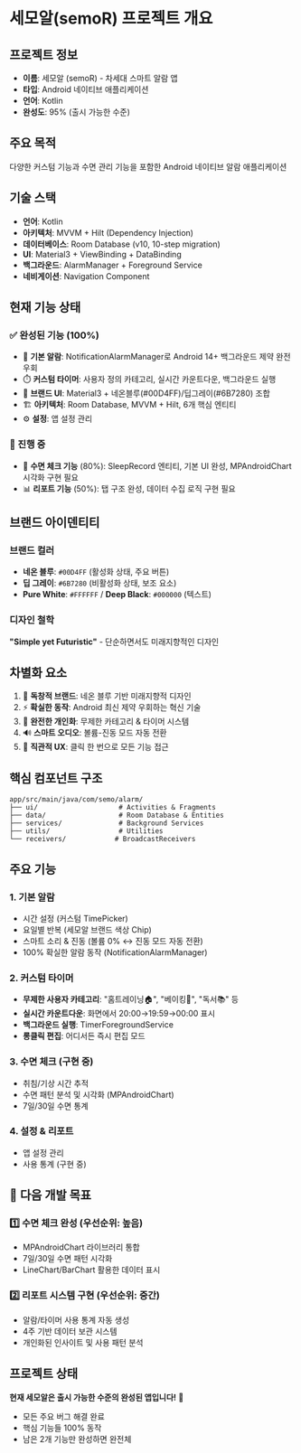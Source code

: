 # 세모알(semoR) 프로젝트 개요

## 프로젝트 정보
- **이름**: 세모알 (semoR) - 차세대 스마트 알람 앱
- **타입**: Android 네이티브 애플리케이션
- **언어**: Kotlin
- **완성도**: 95% (출시 가능한 수준)

## 주요 목적
다양한 커스텀 기능과 수면 관리 기능을 포함한 Android 네이티브 알람 애플리케이션

## 기술 스택
- **언어**: Kotlin
- **아키텍처**: MVVM + Hilt (Dependency Injection)
- **데이터베이스**: Room Database (v10, 10-step migration)
- **UI**: Material3 + ViewBinding + DataBinding
- **백그라운드**: AlarmManager + Foreground Service
- **네비게이션**: Navigation Component

## 현재 기능 상태

### ✅ 완성된 기능 (100%)
- 🔔 **기본 알람**: NotificationAlarmManager로 Android 14+ 백그라운드 제약 완전 우회
- ⏱️ **커스텀 타이머**: 사용자 정의 카테고리, 실시간 카운트다운, 백그라운드 실행
- 🎨 **브랜드 UI**: Material3 + 네온블루(#00D4FF)/딥그레이(#6B7280) 조합
- 🏗️ **아키텍처**: Room Database, MVVM + Hilt, 6개 핵심 엔티티
- ⚙️ **설정**: 앱 설정 관리

### 🚧 진행 중
- 🌙 **수면 체크 기능** (80%): SleepRecord 엔티티, 기본 UI 완성, MPAndroidChart 시각화 구현 필요
- 📊 **리포트 기능** (50%): 탭 구조 완성, 데이터 수집 로직 구현 필요

## 브랜드 아이덴티티

### 브랜드 컬러
- **네온 블루**: `#00D4FF` (활성화 상태, 주요 버튼)
- **딥 그레이**: `#6B7280` (비활성화 상태, 보조 요소)
- **Pure White**: `#FFFFFF` / **Deep Black**: `#000000` (텍스트)

### 디자인 철학
**"Simple yet Futuristic"** - 단순하면서도 미래지향적인 디자인

## 차별화 요소
1. 🎨 **독창적 브랜드**: 네온 블루 기반 미래지향적 디자인
2. ⚡ **확실한 동작**: Android 최신 제약 우회하는 혁신 기술
3. 🔧 **완전한 개인화**: 무제한 카테고리 & 타이머 시스템
4. 🔊 **스마트 오디오**: 볼륨-진동 모드 자동 전환
5. 📱 **직관적 UX**: 클릭 한 번으로 모든 기능 접근

## 핵심 컴포넌트 구조
```
app/src/main/java/com/semo/alarm/
├── ui/                    # Activities & Fragments
├── data/                  # Room Database & Entities
├── services/              # Background Services
├── utils/                 # Utilities
└── receivers/            # BroadcastReceivers
```

## 주요 기능

### 1. 기본 알람
- 시간 설정 (커스텀 TimePicker)
- 요일별 반복 (세모알 브랜드 색상 Chip)
- 스마트 소리 & 진동 (볼륨 0% ↔ 진동 모드 자동 전환)
- 100% 확실한 알람 동작 (NotificationAlarmManager)

### 2. 커스텀 타이머
- **무제한 사용자 카테고리**: "홈트레이닝🏠", "베이킹🧁", "독서📚" 등
- **실시간 카운트다운**: 화면에서 20:00→19:59→00:00 표시
- **백그라운드 실행**: TimerForegroundService
- **롱클릭 편집**: 어디서든 즉시 편집 모드

### 3. 수면 체크 (구현 중)
- 취침/기상 시간 추적
- 수면 패턴 분석 및 시각화 (MPAndroidChart)
- 7일/30일 수면 통계

### 4. 설정 & 리포트
- 앱 설정 관리
- 사용 통계 (구현 중)

## 🚀 다음 개발 목표

### 1️⃣ 수면 체크 완성 (우선순위: 높음)
- MPAndroidChart 라이브러리 통합
- 7일/30일 수면 패턴 시각화
- LineChart/BarChart 활용한 데이터 표시

### 2️⃣ 리포트 시스템 구현 (우선순위: 중간)
- 알람/타이머 사용 통계 자동 생성
- 4주 기반 데이터 보관 시스템
- 개인화된 인사이트 및 사용 패턴 분석

## 프로젝트 상태
**현재 세모알은 출시 가능한 수준의 완성된 앱입니다!** 🎉
- 모든 주요 버그 해결 완료
- 핵심 기능들 100% 동작
- 남은 2개 기능만 완성하면 완전체